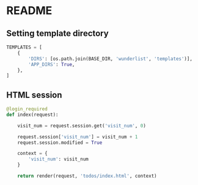 # README

## Setting template directory

```python
TEMPLATES = [
    {
        'DIRS': [os.path.join(BASE_DIR, 'wunderlist', 'templates')],
        'APP_DIRS': True,
    },
]
```

## HTML session

```python
@login_required
def index(request):

    visit_num = request.session.get('visit_num', 0)

    request.session['visit_num'] = visit_num + 1
    request.session.modified = True

    context = {
        'visit_num': visit_num
    }

    return render(request, 'todos/index.html', context)
```

